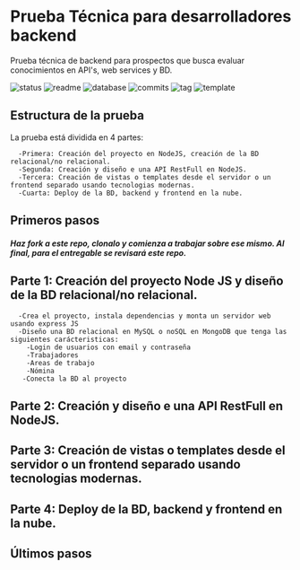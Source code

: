 # Prueba Técnica para desarrolladores backend
Prueba técnica de backend para prospectos que busca evaluar conocimientos en API's, web services y BD.

![status](https://img.shields.io/badge/status-running-green.svg?colorB=00C106) ![readme](https://img.shields.io/badge/readme-OK-green.svg?colorB=00C106) ![database](https://img.shields.io/badge/database-OK-green.svg?colorB=00C106) ![commits](https://img.shields.io/badge/commits-26-blue.svg) ![tag](https://img.shields.io/badge/tag-v0.3-orange.svg)
![template](https://img.shields.io/badge/template-twig-yellow.svg) 

## Estructura de la prueba
La prueba está dividida en 4 partes:
```
  -Primera: Creación del proyecto en NodeJS, creación de la BD relacional/no relacional.
  -Segunda: Creación y diseño e una API RestFull en NodeJS.
  -Tercera: Creación de vistas o templates desde el servidor o un frontend separado usando tecnologias modernas.
  -Cuarta: Deploy de la BD, backend y frontend en la nube. 
```

## Primeros pasos
  ##### Haz fork a este repo, clonalo y comienza a trabajar sobre ese mismo. Al final, para el entregable se revisará este repo.

## Parte 1: Creación del proyecto Node JS y diseño de la BD relacional/no relacional.
```
  -Crea el proyecto, instala dependencias y monta un servidor web usando express JS
  -Diseño una BD relacional en MySQL o noSQL en MongoDB que tenga las siguientes carácteristicas:
    -Login de usuarios con email y contraseña
    -Trabajadores
    -Areas de trabajo
    -Nómina
   -Conecta la BD al proyecto
```
## Parte 2: Creación y diseño e una API RestFull en NodeJS.

## Parte 3: Creación de vistas o templates desde el servidor o un frontend separado usando tecnologias modernas.

## Parte 4: Deploy de la BD, backend y frontend en la nube. 

## Últimos pasos 
